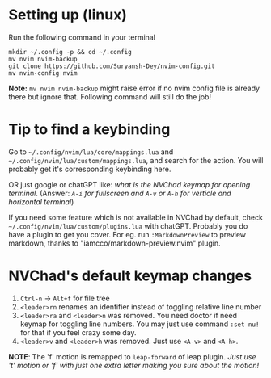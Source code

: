 # Setting up (linux)
Run the following command in your terminal
```terminal
mkdir ~/.config -p && cd ~/.config
mv nvim nvim-backup
git clone https://github.com/Suryansh-Dey/nvim-config.git
mv nvim-config nvim
```
**Note:** `mv nvim nvim-backup` might raise error if no nvim config file is already there but ignore that. Following command will still do the job!

# Tip to find a keybinding
Go to `~/.config/nvim/lua/core/mappings.lua` and `~/.config/nvim/lua/custom/mappings.lua`, and search for the action. You will probably get it's corresponding keybinding here.

OR just google or chatGPT like: *what is the NVChad keymap for opening terminal*. (Answer: *`A-i` for fullscreen and `A-v` or `A-h` for verticle and horizontal terminal*)

If you need some feature which is not available in NVChad by default, check `~/.config/nvim/lua/custom/plugins.lua` with chatGPT. Probably you do have a plugin to get you cover. For eg. run `:MarkdownPreview` to preview markdown, thanks to "iamcco/markdown-preview.nvim" plugin.

# NVChad's default keymap changes
1. `Ctrl-n` -> `Alt+f` for file tree
2. `<leader>rn` renames an identifier instead of toggling relative line number
3. `<leader>ra` and `<leader>n` was removed. You need doctor if need keymap for toggling line numbers. You may just use command `:set nu!` for that if you feel crazy some day.
4. `<leader>v` and `<leader>h` was removed. Just use `<A-v>` and `<A-h>`.

**NOTE**: The 'f' motion is remapped to `leap-forward` of leap plugin. *Just use 't' motion or 'f' with just one extra letter making you sure about the motion!*
